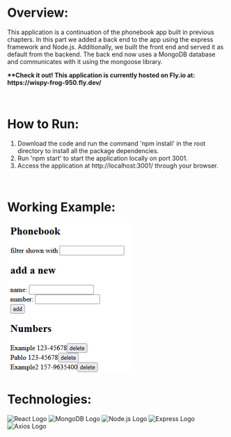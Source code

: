 <h1>Overview:</h1>
<p>
This application is a continuation of the phonebook app built in previous chapters.
In this part we added a back end to the app using the express framework and Node.js. Additionally, we built the front end and served it as default from the backend. The back end now uses a MongoDB database and communicates with it using the mongoose library.
</p>
<p> 
<b>**Check it out! This application is currently hosted on Fly.io at: https://wispy-frog-950.fly.dev/</b>
</p>

<br/>
<h1>How to Run:</h1>
<ol>
    <li>Download the code and run the command 'npm install' in the root directory to install all the package dependencies.</li>
    <li>Run 'npm start' to start the application locally on port 3001.</li>
    <li>Access the application at http://localhost:3001/ through your browser.</li>
</ol>

<br/>
<h1>Working Example:</h1>
<img src='./example/App-Example.png' alt='App Example' />

<br/>
<h1>Technologies:</h1>
<img src='https://repository-images.githubusercontent.com/37153337/9d0a6780-394a-11eb-9fd1-6296a684b124' alt='React Logo' width='400' height='200' />
<img src='https://webimages.mongodb.com/_com_assets/cms/kuzt9r42or1fxvlq2-Meta_Generic.png' alt='MongoDB Logo' width='400' height='200' />
<img src='https://upload.wikimedia.org/wikipedia/commons/d/d9/Node.js_logo.svg' alt='Node.js Logo' width='400' height='200' />
<img src='https://expressjs.com/images/express-facebook-share.png' alt='Express Logo' width='400' height='200' />
<img src='https://assets.axios.com/axios_logo_og.png' alt='Axios Logo' width='400' height='200' />

